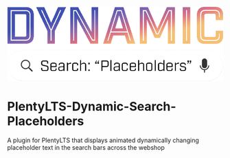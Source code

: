 ![Dynamic Search Placeholders Logo](https://github.com/davidmadmin/PlentyLTS-Dynamic-Search-Placeholders/blob/fa7aa04d085563c2bbc154b4543e13ecc8649699/meta/images/icon_plugin_md.png)

# PlentyLTS-Dynamic-Search-Placeholders
A plugin for PlentyLTS that displays animated dynamically changing placeholder text in the search bars across the webshop
